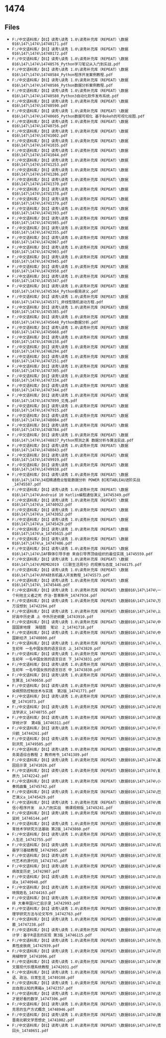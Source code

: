 # 1474

## Files

- `F:/中文语料库/【01】读秀\读秀 1.0\读秀补充库（REPEAT）\数据016\147\1474\14740171.pdf`
- `F:/中文语料库/【01】读秀\读秀 1.0\读秀补充库（REPEAT）\数据016\147\1474\14740172.pdf`
- `F:/中文语料库/【01】读秀\读秀 1.0\读秀补充库（REPEAT）\数据016\147\1474\14740576_Python学习笔记从入门到实战.pdf`
- `F:/中文语料库/【01】读秀\读秀 1.0\读秀补充库（REPEAT）\数据016\147\1474\14740584_Python程序开发案例教程.pdf`
- `F:/中文语料库/【01】读秀\读秀 1.0\读秀补充库（REPEAT）\数据016\147\1474\14740586_Python数据分析案例教程.pdf`
- `F:/中文语料库/【01】读秀\读秀 1.0\读秀补充库（REPEAT）\数据016\147\1474\14740588_Python3自动化软件发布系统.pdf`
- `F:/中文语料库/【01】读秀\读秀 1.0\读秀补充库（REPEAT）\数据016\147\1474\14740590.pdf`
- `F:/中文语料库/【01】读秀\读秀 1.0\读秀补充库（REPEAT）\数据016\147\1474\14740605_Python数据可视化 基于Bokeh的可视化绘图.pdf`
- `F:/中文语料库/【01】读秀\读秀 1.0\读秀补充库（REPEAT）\数据016\147\1474\14740756.pdf`
- `F:/中文语料库/【01】读秀\读秀 1.0\读秀补充库（REPEAT）\数据016\147\1474\14741002.pdf`
- `F:/中文语料库/【01】读秀\读秀 1.0\读秀补充库（REPEAT）\数据016\147\1474\14741035.pdf`
- `F:/中文语料库/【01】读秀\读秀 1.0\读秀补充库（REPEAT）\数据016\147\1474\14741044.pdf`
- `F:/中文语料库/【01】读秀\读秀 1.0\读秀补充库（REPEAT）\数据016\147\1474\14741253.pdf`
- `F:/中文语料库/【01】读秀\读秀 1.0\读秀补充库（REPEAT）\数据016\147\1474\14741286.pdf`
- `F:/中文语料库/【01】读秀\读秀 1.0\读秀补充库（REPEAT）\数据016\147\1474\14741370.pdf`
- `F:/中文语料库/【01】读秀\读秀 1.0\读秀补充库（REPEAT）\数据016\147\1474\14741378.pdf`
- `F:/中文语料库/【01】读秀\读秀 1.0\读秀补充库（REPEAT）\数据016\147\1474\14741379.pdf`
- `F:/中文语料库/【01】读秀\读秀 1.0\读秀补充库（REPEAT）\数据016\147\1474\14741393.pdf`
- `F:/中文语料库/【01】读秀\读秀 1.0\读秀补充库（REPEAT）\数据016\147\1474\14741985.pdf`
- `F:/中文语料库/【01】读秀\读秀 1.0\读秀补充库（REPEAT）\数据016\147\1474\14742355.pdf`
- `F:/中文语料库/【01】读秀\读秀 1.0\读秀补充库（REPEAT）\数据016\147\1474\14742867.pdf`
- `F:/中文语料库/【01】读秀\读秀 1.0\读秀补充库（REPEAT）\数据016\147\1474\14742903.pdf`
- `F:/中文语料库/【01】读秀\读秀 1.0\读秀补充库（REPEAT）\数据016\147\1474\14743945.pdf`
- `F:/中文语料库/【01】读秀\读秀 1.0\读秀补充库（REPEAT）\数据016\147\1474\14743958.pdf`
- `F:/中文语料库/【01】读秀\读秀 1.0\读秀补充库（REPEAT）\数据016\147\1474\14745347.pdf`
- `F:/中文语料库/【01】读秀\读秀 1.0\读秀补充库（REPEAT）\数据016\147\1474\14745364_Python极简讲义.pdf`
- `F:/中文语料库/【01】读秀\读秀 1.0\读秀补充库（REPEAT）\数据016\147\1474\14745371_非线性随机波动方程.pdf`
- `F:/中文语料库/【01】读秀\读秀 1.0\读秀补充库（REPEAT）\数据016\147\1474\14745385.pdf`
- `F:/中文语料库/【01】读秀\读秀 1.0\读秀补充库（REPEAT）\数据016\147\1474\14745648_Python数据分析.pdf`
- `F:/中文语料库/【01】读秀\读秀 1.0\读秀补充库（REPEAT）\数据016\147\1474\14745668.pdf`
- `F:/中文语料库/【01】读秀\读秀 1.0\读秀补充库（REPEAT）\数据016\147\1474\14746158.pdf`
- `F:/中文语料库/【01】读秀\读秀 1.0\读秀补充库（REPEAT）\数据016\147\1474\14746294.pdf`
- `F:/中文语料库/【01】读秀\读秀 1.0\读秀补充库（REPEAT）\数据016\147\1474\14747251.pdf`
- `F:/中文语料库/【01】读秀\读秀 1.0\读秀补充库（REPEAT）\数据016\147\1474\14747305.pdf`
- `F:/中文语料库/【01】读秀\读秀 1.0\读秀补充库（REPEAT）\数据016\147\1474\14747334.pdf`
- `F:/中文语料库/【01】读秀\读秀 1.0\读秀补充库（REPEAT）\数据016\147\1474\14747344.pdf`
- `F:/中文语料库/【01】读秀\读秀 1.0\读秀补充库（REPEAT）\数据016\147\1474\14747899_见鬼.pdf`
- `F:/中文语料库/【01】读秀\读秀 1.0\读秀补充库（REPEAT）\数据016\147\1474\14747915.pdf`
- `F:/中文语料库/【01】读秀\读秀 1.0\读秀补充库（REPEAT）\数据016\147\1474\14748084.pdf`
- `F:/中文语料库/【01】读秀\读秀 1.0\读秀补充库（REPEAT）\数据016\147\1474\14748784.pdf`
- `F:/中文语料库/【01】读秀\读秀 1.0\读秀补充库（REPEAT）\数据016\147\1474\14748837_Python预测之美 数据分析与算法实战.pdf`
- `F:/中文语料库/【01】读秀\读秀 1.0\读秀补充库（REPEAT）\数据016\147\1474\14748843.pdf`
- `F:/中文语料库/【01】读秀\读秀 1.0\读秀补充库（REPEAT）\数据016\147\1474\14749919.pdf`
- `F:/中文语料库/【01】读秀\读秀 1.0\读秀补充库（REPEAT）\数据016\147\1474\14749938.pdf`
- `F:/中文语料库/【01】读秀\读秀 1.0\读秀补充库（REPEAT）\数据016\147\1474\34招精通商业智能数据分析 POWER BI和TABLEAU进阶实战_14745587.pdf`
- `F:/中文语料库/【01】读秀\读秀 1.0\读秀补充库（REPEAT）\数据016\147\1474\Android 10 Kotlin编程通俗演义_14745349.pdf`
- `F:/中文语料库/【01】读秀\读秀 1.0\读秀补充库（REPEAT）\数据016\147\1474\a_14740922.pdf`
- `F:/中文语料库/【01】读秀\读秀 1.0\读秀补充库（REPEAT）\数据016\147\1474\a_14743852.pdf`
- `F:/中文语料库/【01】读秀\读秀 1.0\读秀补充库（REPEAT）\数据016\147\1474\a_14745429.pdf`
- `F:/中文语料库/【01】读秀\读秀 1.0\读秀补充库（REPEAT）\数据016\147\1474\a_14745615.pdf`
- `F:/中文语料库/【01】读秀\读秀 1.0\读秀补充库（REPEAT）\数据016\147\1474\a_14747406.pdf`
- `F:/中文语料库/【01】读秀\读秀 1.0\读秀补充库（REPEAT）\数据016\147\1474\IAF群体引导手册 来自引导界顶级组织的最佳实践_14745559.pdf`
- `F:/中文语料库/【01】读秀\读秀 1.0\读秀补充库（REPEAT）\数据016\147\1474\MEMO2019 《三联生活周刊》的观察与态度_14744175.pdf`
- `F:/中文语料库/【01】读秀\读秀 1.0\读秀补充库（REPEAT）\数据016\147\1474\RPA财务机器人开发教程_14745573.pdf`
- `F:/中文语料库/【01】读秀\读秀 1.0\读秀补充库（REPEAT）\数据016\147\1474\_14745446.pdf`
- `F:/中文语料库/【01】读秀\读秀 1.0\读秀补充库（REPEAT）\数据016\147\1474\一个利他主义者之死 乔治·普莱斯传_14747934.pdf`
- `F:/中文语料库/【01】读秀\读秀 1.0\读秀补充库（REPEAT）\数据016\147\1474\万万没想到_14742294.pdf`
- `F:/中文语料库/【01】读秀\读秀 1.0\读秀补充库（REPEAT）\数据016\147\1474\上好高中历史课 上 中外历史纲要_14743910.pdf`
- `F:/中文语料库/【01】读秀\读秀 1.0\读秀补充库（REPEAT）\数据016\147\1474\中国国家地理  海错图  笔记  2_14741718.pdf`
- `F:/中文语料库/【01】读秀\读秀 1.0\读秀补充库（REPEAT）\数据016\147\1474\中国新经济_14740800.pdf`
- `F:/中文语料库/【01】读秀\读秀 1.0\读秀补充库（REPEAT）\数据016\147\1474\人生初年 一名中国女孩的语言日志 上_14743820.pdf`
- `F:/中文语料库/【01】读秀\读秀 1.0\读秀补充库（REPEAT）\数据016\147\1474\人生初年 一名中国女孩的语言日志 下_14743831.pdf`
- `F:/中文语料库/【01】读秀\读秀 1.0\读秀补充库（REPEAT）\数据016\147\1474\人生初年 一名中国女孩的语言日志 中_14743830.pdf`
- `F:/中文语料库/【01】读秀\读秀 1.0\读秀补充库（REPEAT）\数据016\147\1474\人生算法_14740658.pdf`
- `F:/中文语料库/【01】读秀\读秀 1.0\读秀补充库（REPEAT）\数据016\147\1474\传染病预防控制技术与实践  第2版_14741771.pdf`
- `F:/中文语料库/【01】读秀\读秀 1.0\读秀补充库（REPEAT）\数据016\147\1474\冰壁_14741073.pdf`
- `F:/中文语料库/【01】读秀\读秀 1.0\读秀补充库（REPEAT）\数据016\147\1474\刑法学讲义_14740755.pdf`
- `F:/中文语料库/【01】读秀\读秀 1.0\读秀补充库（REPEAT）\数据016\147\1474\医学统计学  第4版_14746311.pdf`
- `F:/中文语料库/【01】读秀\读秀 1.0\读秀补充库（REPEAT）\数据016\147\1474\千只鹤_14744261.pdf`
- `F:/中文语料库/【01】读秀\读秀 1.0\读秀补充库（REPEAT）\数据016\147\1474\告别洪荒_14749505.pdf`
- `F:/中文语料库/【01】读秀\读秀 1.0\读秀补充库（REPEAT）\数据016\147\1474\商务英语综合教程 2 教师用书_14741389.pdf`
- `F:/中文语料库/【01】读秀\读秀 1.0\读秀补充库（REPEAT）\数据016\147\1474\基因启示录_14741026.pdf`
- `F:/中文语料库/【01】读秀\读秀 1.0\读秀补充库（REPEAT）\数据016\147\1474\复原力_14742242.pdf`
- `F:/中文语料库/【01】读秀\读秀 1.0\读秀补充库（REPEAT）\数据016\147\1474\小奏鸣曲集_14745742.pdf`
- `F:/中文语料库/【01】读秀\读秀 1.0\读秀补充库（REPEAT）\数据016\147\1474\巴芒演义a_14745429.pdf`
- `F:/中文语料库/【01】读秀\读秀 1.0\读秀补充库（REPEAT）\数据016\147\1474\微信小程序开发  从入门到实战  微课视频版_14749241.pdf`
- `F:/中文语料库/【01】读秀\读秀 1.0\读秀补充库（REPEAT）\数据016\147\1474\扫鼠岭_14746144.pdf`
- `F:/中文语料库/【01】读秀\读秀 1.0\读秀补充库（REPEAT）\数据016\147\1474\教育技术学研究方法基础 第2版_14743860.pdf`
- `F:/中文语料库/【01】读秀\读秀 1.0\读秀补充库（REPEAT）\数据016\147\1474\无人生还_14742755.pdf`
- `F:/中文语料库/【01】读秀\读秀 1.0\读秀补充库（REPEAT）\数据016\147\1474\机器学习基础教程_14742985.pdf`
- `F:/中文语料库/【01】读秀\读秀 1.0\读秀补充库（REPEAT）\数据016\147\1474\现代艺术的源代码_14741745.pdf`
- `F:/中文语料库/【01】读秀\读秀 1.0\读秀补充库（REPEAT）\数据016\147\1474\疾病改变历史_14742907.pdf`
- `F:/中文语料库/【01】读秀\读秀 1.0\读秀补充库（REPEAT）\数据016\147\1474\白说a_14740948.pdf`
- `F:/中文语料库/【01】读秀\读秀 1.0\读秀补充库（REPEAT）\数据016\147\1474\知晓我姓名_14744163.pdf`
- `F:/中文语料库/【01】读秀\读秀 1.0\读秀补充库（REPEAT）\数据016\147\1474\秦砖 大秦帝国兴亡启示录_14742993.pdf`
- `F:/中文语料库/【01】读秀\读秀 1.0\读秀补充库（REPEAT）\数据016\147\1474\管理学研究方法与论文写作_14742763.pdf`
- `F:/中文语料库/【01】读秀\读秀 1.0\读秀补充库（REPEAT）\数据016\147\1474\细菌_14747238.pdf`
- `F:/中文语料库/【01】读秀\读秀 1.0\读秀补充库（REPEAT）\数据016\147\1474\统计学：基于R语言的实现 第3版_14746115.pdf`
- `F:/中文语料库/【01】读秀\读秀 1.0\读秀补充库（REPEAT）\数据016\147\1474\色素性皮肤病_14742939.pdf`
- `F:/中文语料库/【01】读秀\读秀 1.0\读秀补充库（REPEAT）\数据016\147\1474\药用植物学_14741096.pdf`
- `F:/中文语料库/【01】读秀\读秀 1.0\读秀补充库（REPEAT）\数据016\147\1474\蔡文展现代乐理系统教程_14742031.pdf`
- `F:/中文语料库/【01】读秀\读秀 1.0\读秀补充库（REPEAT）\数据016\147\1474\话语、政治、日常生活_14749108.pdf`
- `F:/中文语料库/【01】读秀\读秀 1.0\读秀补充库（REPEAT）\数据016\147\1474\走出自我认知的黑箱a_14742357.pdf`
- `F:/中文语料库/【01】读秀\读秀 1.0\读秀补充库（REPEAT）\数据016\147\1474\这才是好看的数学_14747306.pdf`
- `F:/中文语料库/【01】读秀\读秀 1.0\读秀补充库（REPEAT）\数据016\147\1474\马克思的生产方式概念_14748946.pdf`
- `F:/中文语料库/【01】读秀\读秀 1.0\读秀补充库（REPEAT）\数据016\147\1474\魏晋南北朝文学思想史_14741002.pdf`
- `F:/中文语料库/【01】读秀\读秀 1.0\读秀补充库（REPEAT）\数据016\147\1474\鸢回头_14740651.pdf`
